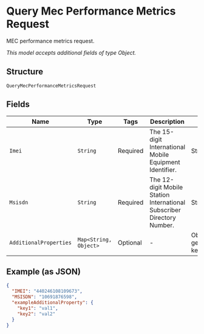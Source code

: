 
# Query Mec Performance Metrics Request

MEC performance metrics request.

*This model accepts additional fields of type Object.*

## Structure

`QueryMecPerformanceMetricsRequest`

## Fields

| Name | Type | Tags | Description | Getter | Setter |
|  --- | --- | --- | --- | --- | --- |
| `Imei` | `String` | Required | The 15-digit International Mobile Equipment Identifier. | String getImei() | setImei(String imei) |
| `Msisdn` | `String` | Required | The 12-digit Mobile Station International Subscriber Directory Number. | String getMsisdn() | setMsisdn(String msisdn) |
| `AdditionalProperties` | `Map<String, Object>` | Optional | - | Object getAdditionalProperty(String key) | additionalProperty(String key, Object value) |

## Example (as JSON)

```json
{
  "IMEI": "440246108109673",
  "MSISDN": "10691876598",
  "exampleAdditionalProperty": {
    "key1": "val1",
    "key2": "val2"
  }
}
```

